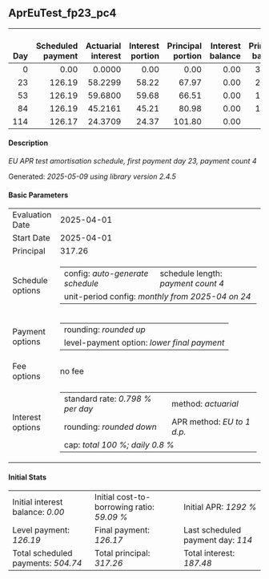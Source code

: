<h2>AprEuTest_fp23_pc4</h2>
<table>
    <thead style="vertical-align: bottom;">
        <th style="text-align: right;">Day</th>
        <th style="text-align: right;">Scheduled payment</th>
        <th style="text-align: right;">Actuarial interest</th>
        <th style="text-align: right;">Interest portion</th>
        <th style="text-align: right;">Principal portion</th>
        <th style="text-align: right;">Interest balance</th>
        <th style="text-align: right;">Principal balance</th>
        <th style="text-align: right;">Total actuarial interest</th>
        <th style="text-align: right;">Total interest</th>
        <th style="text-align: right;">Total principal</th>
    </thead>
    <tr style="text-align: right;">
        <td class="ci00">0</td>
        <td class="ci01" style="white-space: nowrap;">0.00</td>
        <td class="ci02">0.0000</td>
        <td class="ci03">0.00</td>
        <td class="ci04">0.00</td>
        <td class="ci05">0.00</td>
        <td class="ci06">317.26</td>
        <td class="ci07">0.0000</td>
        <td class="ci08">0.00</td>
        <td class="ci09">0.00</td>
    </tr>
    <tr style="text-align: right;">
        <td class="ci00">23</td>
        <td class="ci01" style="white-space: nowrap;">126.19</td>
        <td class="ci02">58.2299</td>
        <td class="ci03">58.22</td>
        <td class="ci04">67.97</td>
        <td class="ci05">0.00</td>
        <td class="ci06">249.29</td>
        <td class="ci07">58.2299</td>
        <td class="ci08">58.22</td>
        <td class="ci09">67.97</td>
    </tr>
    <tr style="text-align: right;">
        <td class="ci00">53</td>
        <td class="ci01" style="white-space: nowrap;">126.19</td>
        <td class="ci02">59.6800</td>
        <td class="ci03">59.68</td>
        <td class="ci04">66.51</td>
        <td class="ci05">0.00</td>
        <td class="ci06">182.78</td>
        <td class="ci07">117.9099</td>
        <td class="ci08">117.90</td>
        <td class="ci09">134.48</td>
    </tr>
    <tr style="text-align: right;">
        <td class="ci00">84</td>
        <td class="ci01" style="white-space: nowrap;">126.19</td>
        <td class="ci02">45.2161</td>
        <td class="ci03">45.21</td>
        <td class="ci04">80.98</td>
        <td class="ci05">0.00</td>
        <td class="ci06">101.80</td>
        <td class="ci07">163.1260</td>
        <td class="ci08">163.11</td>
        <td class="ci09">215.46</td>
    </tr>
    <tr style="text-align: right;">
        <td class="ci00">114</td>
        <td class="ci01" style="white-space: nowrap;">126.17</td>
        <td class="ci02">24.3709</td>
        <td class="ci03">24.37</td>
        <td class="ci04">101.80</td>
        <td class="ci05">0.00</td>
        <td class="ci06">0.00</td>
        <td class="ci07">187.4970</td>
        <td class="ci08">187.48</td>
        <td class="ci09">317.26</td>
    </tr>
</table>
<h4>Description</h4>
<p><i>EU APR test amortisation schedule, first payment day 23, payment count 4</i></p>
<p>Generated: <i>2025-05-09 using library version 2.4.5</i></p>
<h4>Basic Parameters</h4>
<table>
    <tr>
        <td>Evaluation Date</td>
        <td>2025-04-01</td>
    </tr>
    <tr>
        <td>Start Date</td>
        <td>2025-04-01</td>
    </tr>
    <tr>
        <td>Principal</td>
        <td>317.26</td>
    </tr>
    <tr>
        <td>Schedule options</td>
        <td>
            <table>
                <tr>
                    <td>config: <i>auto-generate schedule</i></td>
                    <td>schedule length: <i><i>payment count</i> 4</i></td>
                </tr>
                <tr>
                    <td colspan="2" style="white-space: nowrap;">unit-period config: <i>monthly from 2025-04 on 24</i></td>
                </tr>
            </table>
        </td>
    </tr>
    <tr>
        <td>Payment options</td>
        <td>
            <table>
                <tr>
                    <td>rounding: <i>rounded up</i></td>
                </tr>
                <tr>
                    <td>level-payment option: <i>lower&nbsp;final&nbsp;payment</i></td>
                </tr>
            </table>
        </td>
    </tr>
    <tr>
        <td>Fee options</td>
        <td>no fee
        </td>
    </tr>
    <tr>
        <td>Interest options</td>
        <td>
            <table>
                <tr>
                    <td>standard rate: <i>0.798 % per day</i></td>
                    <td>method: <i>actuarial</i></td>
                </tr>
                <tr>
                    <td>rounding: <i>rounded down</i></td>
                    <td>APR method: <i>EU to 1 d.p.</i></td>
                </tr>
                <tr>
                    <td colspan="2">cap: <i>total 100 %; daily 0.8 %</td>
                </tr>
            </table>
        </td>
    </tr>
</table>
<h4>Initial Stats</h4>
<table>
    <tr>
        <td>Initial interest balance: <i>0.00</i></td>
        <td>Initial cost-to-borrowing ratio: <i>59.09 %</i></td>
        <td>Initial APR: <i>1292 %</i></td>
    </tr>
    <tr>
        <td>Level payment: <i>126.19</i></td>
        <td>Final payment: <i>126.17</i></td>
        <td>Last scheduled payment day: <i>114</i></td>
    </tr>
    <tr>
        <td>Total scheduled payments: <i>504.74</i></td>
        <td>Total principal: <i>317.26</i></td>
        <td>Total interest: <i>187.48</i></td>
    </tr>
</table>